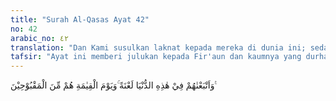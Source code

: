 ```yaml
---
title: "Surah Al-Qasas Ayat 42"
no: 42
arabic_no: ٤٢
translation: "Dan Kami susulkan laknat kepada mereka di dunia ini; sedangkan pada hari Kiamat mereka termasuk orang-orang yang dijauhkan (dari rahmat Allah)."
tafsir: "Ayat ini memberi julukan kepada Fir'aun dan kaumnya yang durhaka bahwa mereka adalah pemimpin-pemimpin yang membawa manusia ke neraka karena mereka telah menyesatkan manusia dan memaksa setiap orang untuk kafir terhadap Tuhannya. Mereka merasa bebas melakukan kezaliman sekehendak hatinya, tanpa ada rasa keadilan dan rasa kasih sayang.\n\nSebenarnya mereka ini telah melakukan dua kesalahan, kesalahan bagi diri mereka sendiri dan kesalahan menyesatkan orang lain. Maka pantaslah bila mereka menerima siksaan yang berlipat ganda, siksaan terhadap kesesatan sendiri dan siksaan karena menyesatkan orang lain. Oleh karena itu, tidak akan ada penolong bagi mereka di akhirat nanti dan tidak ada yang akan membebaskan dari siksa Allah."
---
```

وَاَتْبَعْنٰهُمْ فِيْ هٰذِهِ الدُّنْيَا لَعْنَةً ۚوَيَوْمَ الْقِيٰمَةِ هُمْ مِّنَ الْمَقْبُوْحِيْنَ ࣖ